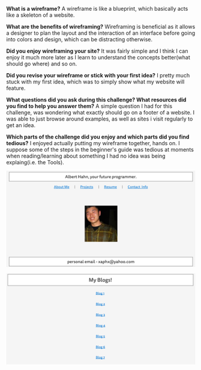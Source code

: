 **What is a wireframe?**
A wireframe is like a blueprint, which basically acts like a skeleton of a website.

**What are the benefits of wireframing?**
Wireframing is beneficial as it allows a designer to plan the layout and the interaction of an interface before going into colors and design, which can be distracting otherwise.

**Did you enjoy wireframing your site?**
It was fairly simple and I think I can enjoy it much more later as I learn to understand the concepts better(what should go where) and so on.

**Did you revise your wireframe or stick with your first idea?**
I pretty much stuck with my first idea, which was to simply show what my website will feature.

**What questions did you ask during this challenge? What resources did you find to help you answer them?**
A simple question I had for this challenge, was wondering what exactly should go on a footer of a website. I was able to just browse around examples, as well as sites i visit regularly to get an idea.

**Which parts of the challenge did you enjoy and which parts did you find tedious?**
I enjoyed actually putting my wireframe together, hands on. I suppose some of the steps in the beginner's guide was tedious at moments when reading/learning about something I had no idea was being explaing(i.e. the Tools).

![Alt text](/week-2/imgs/wireframe-index.png)

![Alt text](/week-2/imgs/wireframe-blog-index.png)